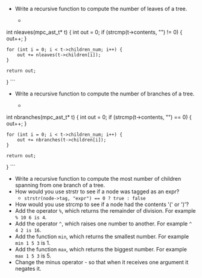 - Write a recursive function to compute the number of leaves of a tree.
    + ```c
int nleaves(mpc_ast_t* t) {
    int out = 0;
    if (strcmp(t->contents, "") != 0) {
        out++;
    }

    for (int i = 0; i < t->children_num; i++) {
        out += nleaves(t->children[i]);
    }

    return out;
}
    ```
- Write a recursive function to compute the number of branches of a tree.
    + ```c
int nbranches(mpc_ast_t* t) {
    int out = 0;
    if (strcmp(t->contents, "") == 0) {
        out++;
    }

    for (int i = 0; i < t->children_num; i++) {
        out += nbranches(t->children[i]);
    }

    return out;
}
    ```
- Write a recursive function to compute the most number of children spanning from one branch of a tree.
- How would you use strstr to see if a node was tagged as an expr?
    + `strstr(node->tag, "expr") == 0 ? true : false`
- How would you use strcmp to see if a node had the contents '(' or ')'?
- Add the operator `%`, which returns the remainder of division. For example `% 10 6 is 4`.
- Add the operator `^`, which raises one number to another. For example `^ 4 2 is 16`.
- Add the function `min`, which returns the smallest number. For example `min 1 5 3` is 1.
- Add the function `max`, which returns the biggest number. For example `max 1 5 3` is 5.
- Change the minus operator - so that when it receives one argument it negates it.

